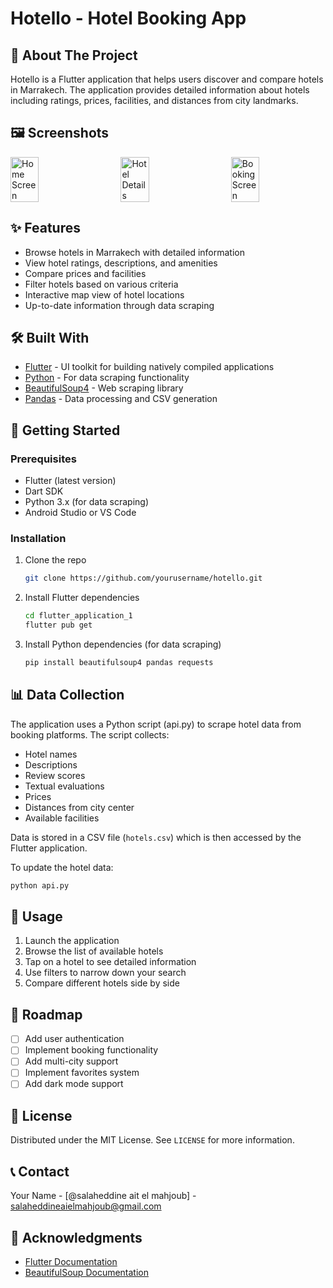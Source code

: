 ﻿# Hotello - Hotel Booking App




## 📱 About The Project

Hotello is a Flutter application that helps users discover and compare hotels in Marrakech. The application provides detailed information about hotels including ratings, prices, facilities, and distances from city landmarks.

## 🖼️ Screenshots

<div style="display: flex; justify-content: space-between;">
    <img src="screenshot/screenshot1.png" alt="Home Screen" width="30%"/>
    <img src="screenshot/screenshot2.png" alt="Hotel Details" width="30%"/>
    <img src="screenshot/screenshot3.png" alt="Booking Screen" width="30%"/>
</div>


## ✨ Features

- Browse hotels in Marrakech with detailed information
- View hotel ratings, descriptions, and amenities
- Compare prices and facilities
- Filter hotels based on various criteria
- Interactive map view of hotel locations
- Up-to-date information through data scraping

## 🛠️ Built With

- [Flutter](https://flutter.dev/) - UI toolkit for building natively compiled applications
- [Python](https://www.python.org/) - For data scraping functionality
- [BeautifulSoup4](https://www.crummy.com/software/BeautifulSoup/) - Web scraping library
- [Pandas](https://pandas.pydata.org/) - Data processing and CSV generation

## 🚀 Getting Started

### Prerequisites

- Flutter (latest version)
- Dart SDK
- Python 3.x (for data scraping)
- Android Studio or VS Code

### Installation

1. Clone the repo
   ```sh
   git clone https://github.com/yourusername/hotello.git
   ```
   
2. Install Flutter dependencies
   ```sh
   cd flutter_application_1
   flutter pub get
   ```

3. Install Python dependencies (for data scraping)
   ```sh
   pip install beautifulsoup4 pandas requests
   ```

## 📊 Data Collection

The application uses a Python script (api.py) to scrape hotel data from booking platforms. The script collects:

- Hotel names
- Descriptions
- Review scores
- Textual evaluations
- Prices
- Distances from city center
- Available facilities

Data is stored in a CSV file (`hotels.csv`) which is then accessed by the Flutter application.

To update the hotel data:
```sh
python api.py
```

## 📱 Usage

1. Launch the application
2. Browse the list of available hotels
3. Tap on a hotel to see detailed information
4. Use filters to narrow down your search
5. Compare different hotels side by side

## 🚧 Roadmap

- [ ] Add user authentication
- [ ] Implement booking functionality
- [ ] Add multi-city support
- [ ] Implement favorites system
- [ ] Add dark mode support

## 📄 License

Distributed under the MIT License. See `LICENSE` for more information.

## 📞 Contact

Your Name - [@salaheddine ait el mahjoub] - salaheddineaielmahjoub@gmail.com



## 🙏 Acknowledgments

- [Flutter Documentation](https://docs.flutter.dev/)
- [BeautifulSoup Documentation](https://www.crummy.com/software/BeautifulSoup/bs4/doc/)
